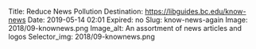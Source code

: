 Title: Reduce News Pollution
Destination: https://libguides.bc.edu/know-news
Date: 2019-05-14 02:01
Expired: no
Slug: know-news-again
Image: 2018/09-knownews.png
Image_alt: An assortment of news articles and logos
Selector_img: 2018/09-knownews.png